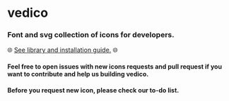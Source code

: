 # vedico
### Font and svg collection of icons for developers.

🌐 <a href="https://vedico-org.github.io/index.html">See library and installation guide.</a> 🌐


####  Feel free to open issues with new icons requests and pull request if you want to contribute and help us building vedico.
#### Before you request new icon, please check our to-do list.
